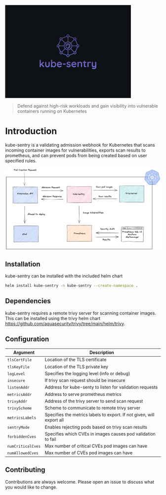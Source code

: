 <img src="docs/diagrams/logo/kube-sentry-logo.png" alt="kube-sentry" height="300"/>

>Defend against high-risk workloads and gain visibility into vulnerable containers running on Kubernetes

# Introduction

kube-sentry is a validating admission webhook for Kubernetes that scans incoming container images for vulnerabilities, exports scan results to prometheus, and can prevent pods from being created based on user specified rules.

<img src="docs/diagrams/architecture/kube-sentry.png" alt="kube-sentry"/>

## Installation

kube-sentry can be installed with the included helm chart

```bash
helm install kube-sentry -n kube-sentry --create-namespace .
```

## Dependencies

kube-sentry requires a remote trivy server for scanning container images. This can be installed using the trivy helm chart https://github.com/aquasecurity/trivy/tree/main/helm/trivy.

## Configuration

| Argument          | Description                                                           |
|-------------------|-----------------------------------------------------------------------|
| `tlsCertFile`     | Location of the TLS certificate                                       |
| `tlsKeyFile`      | Location of the TLS private key                                       |
| `logLevel`        | Specifies the logging level (info or debug)                           |
| `insecure`        | If trivy scan request should be insecure                              | 
| `listenAddr`      | Address for kube-senty to listen for validation requests              |
| `metricsAddr`     | Address to serve prometheus metrics                                   | 
| `trivyAddr`       | Address of the trivy server to send scan request                      | 
| `trivyScheme`     | Scheme to communicate to remote trivy server                          |
| `metricsLabels`   | Specifies the metrics labels to export. If not given, will export all |
 | `sentryMode`      | Enables rejecting pods based on trivy scan results                    |
| `forbiddenCves`   | Specifies which CVEs in images causes pod validation to fail          |
| `numCriticalCves` | Max number of critical CVEs pod images can have                       |
| `numAllowedCves`  | Max number of CVEs pod images can have                                |


## Contributing
Contributions are always welcome. Please open an issue to discuss what you would like to change.

